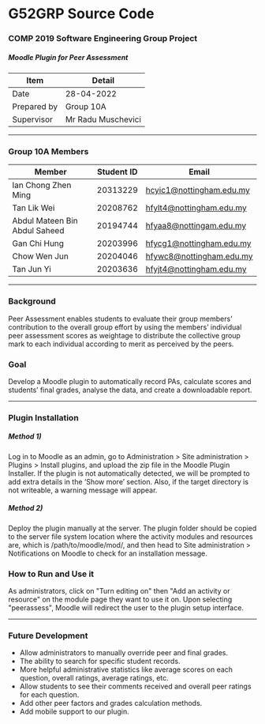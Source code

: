# G52GRP Source Code

### COMP 2019 Software Engineering Group Project
##### Moodle Plugin for Peer Assessment

| Item | Detail |
| - | - |
| Date | 28-04-2022 |
| Prepared by | Group 10A |
| Supervisor | Mr Radu Muschevici |

---

### Group 10A Members
| Member | Student ID | Email |
| --- | --- | --- |
| Ian Chong Zhen Ming | 20313229 | hcyic1@nottingham.edu.my |
| Tan Lik Wei | 20208762 | hfylt4@nottingham.edu.my |
| Abdul Mateen Bin Abdul Saheed | 20194744 | hfyaa8@nottingam.edu.my |
| Gan Chi Hung | 20203996 | hfycg1@nottingham.edu.my |
| Chow Wen Jun | 20204046 | hfywc8@nottingham.edu.my |
| Tan Jun Yi | 20203636 | hfyjt4@nottingham.edu.my |

---

### Background

Peer Assessment enables students to evaluate their group members’ contribution to the overall group effort by using the members’ individual peer assessment scores as weightage to distribute the collective group mark to each individual according to merit as perceived by the peers. 

### Goal

Develop a Moodle plugin to automatically record PAs, calculate scores and students’ final grades, analyse the data, and create a downloadable report.

---

### Plugin Installation

##### Method 1) 
Log in to Moodle as an admin, go to Administration > Site administration > Plugins > Install plugins, and upload the zip file in the Moodle Plugin Installer. If the plugin is not automatically detected, we will be prompted to add extra details in the ‘Show more’ section. Also, if the target directory is not writeable, a warning message will appear.

##### Method 2) 

Deploy the plugin manually at the server. The plugin folder should be copied to the server file system location where the activity modules and resources are, which is /path/to/moodle/mod/, and then head to Site administration > Notifications on Moodle to check for an installation message. 

### How to Run and Use it

As administrators, click on "Turn editing on" then "Add an activity or resource" on the module page they want to use it on. Upon selecting "peerassess", Moodle will  redirect the user to the plugin setup interface.

---

### Future Development

* Allow administrators to manually override peer and final grades. 
* The ability to search for specific student records. 
* More helpful administrative statistics like average scores on each question, overall ratings, average ratings, etc. 
* Allow students to see their comments received and overall peer ratings for each question.
* Add other peer factors and grades calculation methods.
* Add mobile support to our plugin.